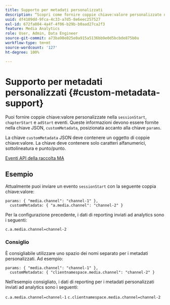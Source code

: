 ```yaml
---
title: Supporto per metadati personalizzati
description: “Scopri come fornire coppie chiave:valore personalizzate negli eventi sessionStart, chapterStart e adStart”.
uuid: df4109dd-9fca-4c33-a7d5-8e6eec257527
exl-id: 672fa804-4a4f-4f06-b29b-b0aad27ca2f3
feature: Media Analytics
role: User, Admin, Data Engineer
source-git-commit: a73ba98e025e0a915a5136bb9e0d5bcbde875b0a
workflow-type: tm+mt
source-wordcount: '127'
ht-degree: 100%

---
```


# Supporto per metadati personalizzati {#custom-metadata-support}

Puoi fornire coppie chiave:valore personalizzate nella `sessionStart`, `chapterStart` e `adStart` eventi. Queste informazioni devono essere fornite nella chiave JSON, `customMetadata`, posizionata accanto alla chiave `params`.

La chiave `customMetadata` JSON deve contenere un oggetto di coppie chiave:valore. La chiave deve contenere solo caratteri alfanumerici, sottolineatura e punto/punto.

[Eventi API della raccolta MA](../mc-api-ref/mc-api-events-req.md)

## Esempio

Attualmente puoi inviare un evento `sessionStart` con la seguente coppia chiave:valore:

```
params: { "media.channel": "channel-1" },
  customMetadata: { "a.media.channel": "channel-2" }
```

Per la configurazione precedente, i dati di reporting inviati ad analytics sono i seguenti:

`c.a.media.channel=channel-2`

### Consiglio

È consigliabile utilizzare uno spazio dei nomi separato per i metadati personalizzati. Ad esempio:

```
params: { "media.channel": "channel-1" },
  customMetadata: { "clientnamespace.media.channel": "channel-2" }
```

Nell’esempio consigliato, i dati di reporting per i metadati personalizzati inviati ad analytics sono i seguenti:

`c.a.media.channel=channel-1`
`c.clientnamespace.media.channel=channel-2`
